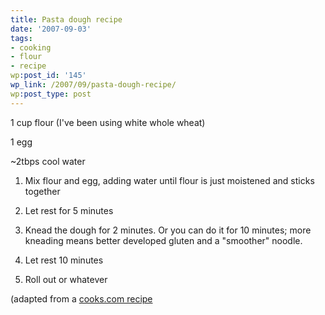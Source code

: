 ```yaml
---
title: Pasta dough recipe
date: '2007-09-03'
tags:
- cooking
- flour
- recipe
wp:post_id: '145'
wp_link: /2007/09/pasta-dough-recipe/
wp:post_type: post
---
```


1 cup flour (I've been using white whole wheat)

1 egg

~2tbps cool water

1. Mix flour and egg, adding water until flour is just moistened and sticks together

2. Let rest for 5 minutes

3. Knead the dough for 2 minutes. Or you can do it for 10 minutes; more kneading means better developed gluten and a "smoother" noodle.

4. Let rest 10 minutes

5. Roll out or whatever

(adapted from a [cooks.com recipe](http://www.cooks.com/rec/view/0,1735,153178-227206,00.html)

